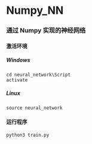 # Numpy_NN

### 通过 Numpy 实现的神经网络

#### 激活环境

##### Windows

```shell
cd neural_network\Script
activate
```
##### Linux

```shell
source neural_network
```

#### 运行程序

```shell
python3 train.py
```
